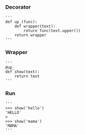 ### Decorator
    '''
    def up_(func):
        def wrapper(text):
            return func(text.upper())
        return wrapper
    '''

### Wrapper
    '''
    @up_
    def show(text):
        return text
    '''

### Run
    '''
    >>> show('hello')
    'HELLO'
    > 
    >>> show('mama')
    'MAMA'
    '''